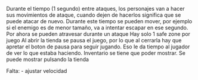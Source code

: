 Durante el tiempo (1 segundo) entre ataques, los personajes van a hacer sus movimientos de ataque, cuando dejen de hacerlos significa que se puede atacar de nuevo. Durante este tiempo se pueden mover, por ejemplo si el enemigo es de menor tamaño, va a intentar escapar en ese segundo. 
Por ahora se pueden atravesar durante un ataque 
Hay solo 1 safe zone por juego
Al abrir la tienda se pausa el juego, por lo que al cerrarla hay que apretar el boton de pausa para seguir jugando. Eso le da tiempo al jugador de ver lo que estaba haciendo.
Inventario se tiene que poder mostrar. Se puede mostrar pulsando la tienda

Falta:
	- ajustar velocidad